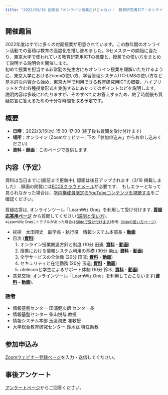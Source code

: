 ```yaml
---
title: "2022/03/16 説明会「オンライン授業だけじゃない！　教育研究用ICT・オンライン会議ツールの説明会」"
---
```


## 開催趣旨

2022年度はすでに多くの対面授業が用意されています。この数年間のオンライン活動での蓄積は教育の高度化を推し進めました。Sセメスターの開始に当たり、東京大学で使われている教育研究用ICTの概要と、授業での使い方をまとめて説明する説明会を開催します。<br>
初めて授業を担当する非常勤の先生方にもオンライン授業を理解いただけるように、東京大学におけるZoomの使い方、学習管理システムITC-LMSの使い方など基本的な内容から始め、東京大学で利用できる教育研究用ICTの概要、ハイブリッドを含む各種授業形式を実施するにあたってのポイントなどを説明します。<br>
説明内容は多岐にわたりますが、そのすべてにお答えするため、終了時間後も質疑応答に答えるための十分な時間を取る予定です。

## 概要

- **日時**：2022/3/16(水) 15:00-17:00 (終了後も質問を受け付けます)
- **場所**：オンライン (Zoomウェビナー; 下の「参加申込み」からお申し込みください)
- **資料・録画**：このページで提供します.

## 内容（予定）

資料は当日までに(直前まで更新中), 録画は後日アップされます（3/16 掲載しました）. 録画の閲覧には[ECCSクラウドメール](/eccs_cloud_email)が必要です.　もしエラーとなって見られなかった場合は、[学内構成員限定のYouTubeコンテンツを視聴する](https://www.sodan.ecc.u-tokyo.ac.jp/hack/watching-youtube-contents-limited-to-utokyo-members/)をご確認ください。

質疑応答は, オンラインツール「LearnWiz One」を利用して受け付けます. **[質疑応答用ページ](https://app.one.learnwiz.jp/ja/topic/utelecon20220316)** から質問してください([説明と使い方](slides/qa.pdf)). <br><small>※LearnWiz Oneにトラブルがあった場合は[Slidoで受け付けます](https://app.sli.do/event/tgEEMDQot8CP3hGxsCjhip)(参考: [Slidoの使い方ページ](/slido/)).</small>

- 挨拶　太田邦史　副学長・執行役　情報システム本部長・**[動画](https://youtu.be/WWet3ra9XFs)**
- 目次 (**[資料](slides/00-index.pdf)**)
    1. オンライン授業関連方針と制度 (10分 田浦; **[資料](slides/01-rules.pdf)**・**[動画](https://youtu.be/0E3R8fB0yxs)**)
    1. 授業における情報システム利用の基礎 (30分 柴山; **[資料](slides/02-ICT-systems.pdf)**・**[動画](https://youtu.be/p7HSeY4Xmk0)**)
    1. 全学サービスの全体像 (20分 田浦; **[資料](slides/03-overview.pdf)**・**[動画](https://youtu.be/FV7j3yWR69E)**)
    1. セキュリティと在宅勤務 (20分 玉造; **[資料](slides/04-security.pdf)**・**[動画](https://youtu.be/3ys2szRzQCg)**)
    1. uteleconと学生によるサポート体制 (10分 鈴木; **[資料](slides/05-utelecon_and_supporters.pdf)**・**[動画](https://youtu.be/a7Ar494BocA)**)
- 意見交換: オンラインツール「LearnWiz One」を利用しておこないます(**[資料](slides/discussion.pdf)**・**[動画](https://youtu.be/dRL9hE-42nM)**).

### 話者

- 情報基盤センター 田浦健次朗 センター長
- 情報基盤センター 柴山悦哉 教授
- 情報システム本部 玉造潤史 准教授
- 大学総合教育研究センター 鈴木亘 特任助教

## 参加申込み

[Zoomウェビナー登録ページ](https://u-tokyo-ac-jp.zoom.us/webinar/register/WN_SqIEjYx4S6uV9YaVef5ryg)を入力・送信してください。

## 事後アンケート

[アンケートページ](https://forms.office.com/r/3gWpXze9gi)からご回答ください。
